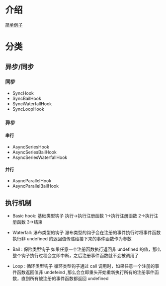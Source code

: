 # 介绍

[简单例子](./index.js)

# 分类

## 异步/同步

### 同步

- SyncHook
- SyncBailHook
- SyncWaterfallHook
- SyncLoopHook

### 异步

#### 串行

- AsyncSeriesHook
- AsyncSeriesBailHook
- AsyncSeriesWaterfallHook

#### 并行

- AsyncParallelHook
- AsyncParallelBailHook

## 执行机制

- Basic hook: 基础类型钩子
  执行->执行注册函数 1->执行注册函数 2->执行注册函数 3->结束

- Waterfall: 瀑布类型的钩子
  瀑布类型的钩子会在注册的事件执行时将事件函数执行非 undefined 的返回值传递给接下来的事件函数作为参数
- Bail : 保险类型钩子
  如果任意一个注册函数执行返回非 undefined 的值，那么整个钩子执行过程会立即中断，之后注册事件函数就不会被调用了
- Loop : 循环类型钩子
  循环类型钩子通过 call 调用时，如果任意一个注册的事件函数返回值非 undefeind ,那么会立即重头开始重新执行所有的注册事件函数，直到所有被注册的事件函数都返回 undefined
